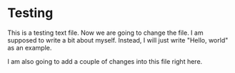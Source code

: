 # Testing
This is a testing text file. 
Now we are going to change the file. I am supposed to write a bit about myself. 
Instead, I will just write "Hello, world" as an example.


I am also going to add a couple of changes into this file right here.  
